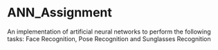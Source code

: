 # ANN_Assignment
An implementation of artificial neural networks to perform the following tasks: Face Recognition, Pose Recognition and Sunglasses Recognition

